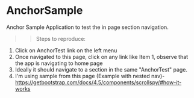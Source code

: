 # AnchorSample
Anchor Sample Application to test the in page section navigation. 

>> Steps to reproduce:
 1. Click on AnchorTest link on the left menu
 2. Once navigated to this page, click on any link like Item 1, observe that the app is navigating to home page
 3. Ideally it should navigate to a section in the same "AnchorTest" page.
 4. I'm using sample from this page (Example with nested nav)- https://getbootstrap.com/docs/4.5/components/scrollspy/#how-it-works
 
